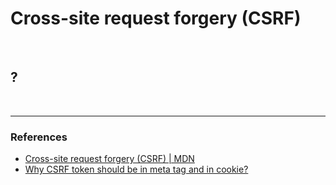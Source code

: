 # Cross-site request forgery (CSRF)

<br>

## ?

<br>

---

### References

- [Cross-site request forgery (CSRF) | MDN](https://developer.mozilla.org/en-US/docs/Web/Security/Types_of_attacks#cross-site_request_forgery_csrf)
- [Why CSRF token should be in meta tag and in cookie?](https://stackoverflow.com/questions/21473515/why-csrf-token-should-be-in-meta-tag-and-in-cookie)